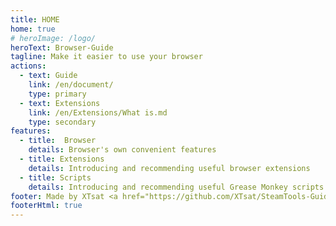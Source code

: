 ```yaml
---
title: HOME
home: true
# heroImage: /logo/
heroText: Browser-Guide
tagline: Make it easier to use your browser
actions:
  - text: Guide
    link: /en/document/
    type: primary
  - text: Extensions
    link: /en/Extensions/What is.md
    type: secondary
features:
  - title:  Browser
    details: Browser's own convenient features
  - title: Extensions
    details: Introducing and recommending useful browser extensions
  - title: Scripts
    details: Introducing and recommending useful Grease Monkey scripts
footer: Made by XTsat <a href="https://github.com/XTsat/SteamTools-Guide">If you think this guide is useful, you can click this link to Github and order a Star⭐</a>
footerHtml: true
---
```

